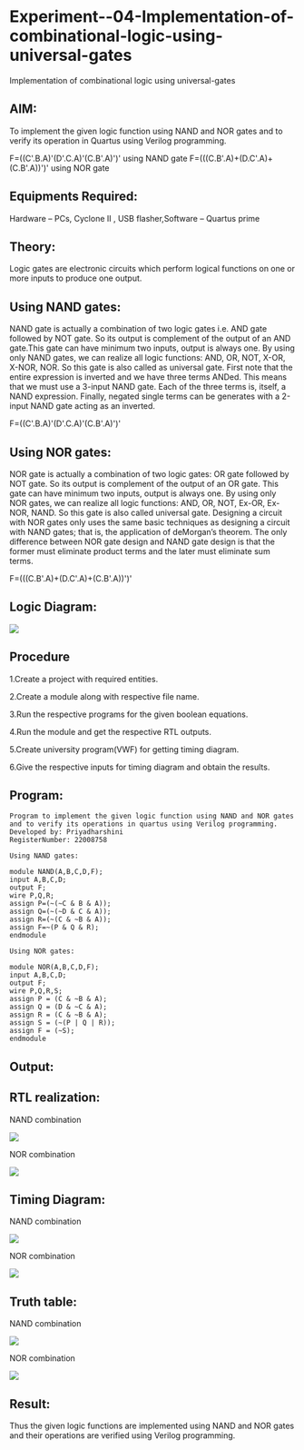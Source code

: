 # Experiment--04-Implementation-of-combinational-logic-using-universal-gates
Implementation of combinational logic using universal-gates
 
## AIM:
To implement the given logic function using NAND and NOR gates and to verify its operation in Quartus using Verilog programming.

F=((C'.B.A)'(D'.C.A)'(C.B'.A)')' using NAND gate
F=(((C.B'.A)+(D.C'.A)+(C.B'.A))')' using NOR gate
## Equipments Required:
Hardware – PCs, Cyclone II , USB flasher,Software – Quartus prime

## Theory:
Logic gates are electronic circuits which perform logical functions on one or more inputs to produce one output. 

## Using NAND gates:
NAND gate is actually a combination of two logic gates i.e. AND gate followed by NOT gate. So its output is complement of the output of an AND gate.This gate can have minimum two inputs, output is always one. By using only NAND gates, we can realize all logic functions: AND, OR, NOT, X-OR, X-NOR, NOR. So this gate is also called as universal gate. First note that the entire expression is inverted and we have three terms ANDed. This means that we must use a 3-input NAND gate. Each of the three terms is, itself, a NAND expression. Finally, negated single terms can be generates with a 2-input NAND gate acting as an inverted.

F=((C'.B.A)'(D'.C.A)'(C.B'.A)')'

## Using NOR gates:
NOR gate is actually a combination of two logic gates: OR gate followed by NOT gate. So its output is complement of the output of an OR gate. This gate can have minimum two inputs, output is always one. By using only NOR gates, we can realize all logic functions: AND, OR, NOT, Ex-OR, Ex-NOR, NAND. So this gate is also called universal gate. Designing a circuit with NOR gates only uses the same basic techniques as designing a circuit with NAND gates; that is, the application of deMorgan’s theorem. The only difference between NOR gate design and NAND gate design is that the former must eliminate product terms and the later must eliminate sum terms.

F=(((C.B'.A)+(D.C'.A)+(C.B'.A))')'

## Logic Diagram:
![](./e4logic.png)

## Procedure
1.Create a project with required entities.

2.Create a module along with respective file name.

3.Run the respective programs for the given boolean equations.

4.Run the module and get the respective RTL outputs.

5.Create university program(VWF) for getting timing diagram.

6.Give the respective inputs for timing diagram and obtain the results.


## Program:
```
Program to implement the given logic function using NAND and NOR gates and to verify its operations in quartus using Verilog programming.
Developed by: Priyadharshini
RegisterNumber: 22008758

Using NAND gates:

module NAND(A,B,C,D,F);
input A,B,C,D;
output F;
wire P,Q,R;
assign P=(~(~C & B & A));
assign Q=(~(~D & C & A));
assign R=(~(C & ~B & A));
assign F=~(P & Q & R);
endmodule

Using NOR gates:

module NOR(A,B,C,D,F);
input A,B,C,D;
output F;
wire P,Q,R,S;
assign P = (C & ~B & A);
assign Q = (D & ~C & A);
assign R = (C & ~B & A);
assign S = (~(P | Q | R));
assign F = (~S);
endmodule

```
## Output:
## RTL realization:

NAND combination

![](./e4rtl.png)

NOR combination

![](./e4rtl2.png)

## Timing Diagram:

NAND combination

![](./td1.png)

NOR combination

![](./td2.png)

## Truth table:

NAND combination

![](./trt1.png)

NOR combination

![](./trt2.png)


## Result:
Thus the given logic functions are implemented using NAND and NOR gates and their operations are verified using Verilog programming.
